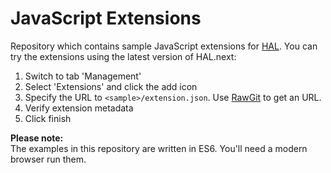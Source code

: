 # JavaScript Extensions

Repository which contains sample JavaScript extensions for [HAL](https://github.com/hal/console). You can try the extensions using the latest version of HAL.next:

1. Switch to tab 'Management'
1. Select 'Extensions' and click the add icon
1. Specify the URL to `<sample>/extension.json`. Use [RawGit](https://rawgit.com/) to get an URL.
1. Verify extension metadata
1. Click finish

**Please note:**  
The examples in this repository are written in ES6. You'll need a modern browser run them.
